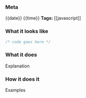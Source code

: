### Meta
{{date}} {{time}}
**Tags:** [[javascript]]

### What it looks like
```JavaScript file:app.js
/* code goes here */

```

### What it does
Explanation

### How it does it
Examples
